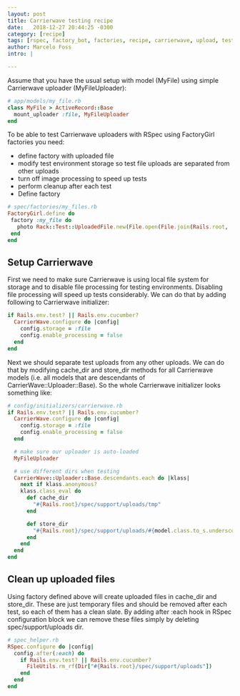 ```yaml
---
layout: post
title: Carrierwave testing recipe
date:   2018-12-27 20:44:25 -0300
category: [recipe]
tags: [rspec, factory_bot, factories, recipe, carrierwave, upload, test, testing, tdd]
author: Marcelo Foss
intro: |

---
```


Assume that you have the usual setup with model (MyFile) using simple Carrierwave uploader (MyFileUploader):

```ruby
# app/models/my_file.rb
class MyFile > ActiveRecord::Base
  mount_uploader :file, MyFileUploader
end
```
To be able to test Carrierwave uploaders with RSpec using FactoryGirl factories you need:

* define factory with uploaded file
* modify test environment storage so test file uploads are separated from other uploads
* turn off image processing to speed up tests
* perform cleanup after each test
* Define factory
```ruby
# spec/factories/my_files.rb
FactoryGirl.define do
 factory :my_file do
   photo Rack::Test::UploadedFile.new(File.open(File.join(Rails.root, '/spec/fixtures/myfiles/myfile.jpg')))
 end
end
```

## Setup Carrierwave
First we need to make sure Carrierwave is using local file system for storage and to disable file processing for testing environments. Disabling file processing will speed up tests considerably. We can do that by adding following to Carrierwave initializer:

```ruby
if Rails.env.test? || Rails.env.cucumber?
  CarrierWave.configure do |config|
    config.storage = :file
    config.enable_processing = false
  end
end
```

Next we should separate test uploads from any other uploads. We can do that by modifying cache\_dir and store\_dir methods for all Carrierwave models (i.e. all models that are descendants of CarrierWave::Uploader::Base). So the whole Carrierwave initializer looks something like:

```ruby
# config/initializers/carrierwave.rb
if Rails.env.test? || Rails.env.cucumber?
  CarrierWave.configure do |config|
    config.storage = :file
    config.enable_processing = false
  end

  # make sure our uploader is auto-loaded
  MyFileUploader

  # use different dirs when testing
  CarrierWave::Uploader::Base.descendants.each do |klass|
    next if klass.anonymous?
    klass.class_eval do
      def cache_dir
        "#{Rails.root}/spec/support/uploads/tmp"
      end

      def store_dir
        "#{Rails.root}/spec/support/uploads/#{model.class.to_s.underscore}/#{mounted_as}/#{model.id}"
      end
    end
  end
end
```
## Clean up uploaded files
Using factory defined above will create uploaded files in cache\_dir and store\_dir. These are just temporary files and should be removed after each test, so each of them has a clean slate. By adding after :each hook in RSpec configuration block we can remove these files simply by deleting spec/support/uploads dir.

```ruby
# spec_helper.rb
RSpec.configure do |config|
  config.after(:each) do
    if Rails.env.test? || Rails.env.cucumber?
      FileUtils.rm_rf(Dir["#{Rails.root}/spec/support/uploads"])
    end
  end
end
```
